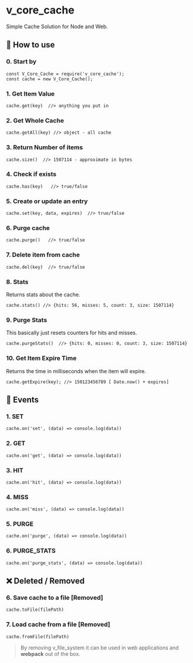 # v_core_cache

Simple Cache Solution for Node and Web.

## 📑 How to use

### 0. Start by

    const V_Core_Cache = require('v_core_cache');
    const cache = new V_Core_Cache();

### 1. Get Item Value

    cache.get(key)  //> anything you put in

### 2. Get Whole Cache

    cache.getAll(key) //> object - all cache

### 3. Return Number of items

    cache.size()  //> 1507114 - approximate in bytes

### 4. Check if exists

    cache.has(key)   //> true/false

### 5. Create or update an entry

    cache.set(key, data, expires)  //> true/false

### 6. Purge cache

    cache.purge()   //> true/false

### 7. Delete item from cache

    cache.del(key)  //> true/false

### 8. Stats

Returns stats about the cache.

    cache.stats() //> {hits: 56, misses: 5, count: 3, size: 1507114}

### 9. Purge Stats

This basically just resets counters for hits and misses.

    cache.purgeStats()  //> {hits: 0, misses: 0, count: 3, size: 1507114}

### 10. Get Item Expire Time

Returns the time in milliseconds when the item will expire.

    cache.getExpire(key); //> 150123456789 [ Date.now() + expires]

## 🎪 Events

### 1. SET

    cache.on('set', (data) => console.log(data))

### 2. GET

    cache.on('get', (data) => console.log(data))

### 3. HIT

    cache.on('hit', (data) => console.log(data))

### 4. MISS

    cache.on('miss', (data) => console.log(data))

### 5. PURGE

    cache.on('purge', (data) => console.log(data))

### 6. PURGE_STATS

    cache.on('purge_stats', (data) => console.log(data))

## ❌ Deleted / Removed  

### 6. Save cache to a file **[Removed]**

    cache.toFile(filePath)

### 7. Load cache from a file **[Removed]**

    cache.fromFile(filePath)

> By removing v_file_system it can be used in web applications and **webpack** out of the box.
